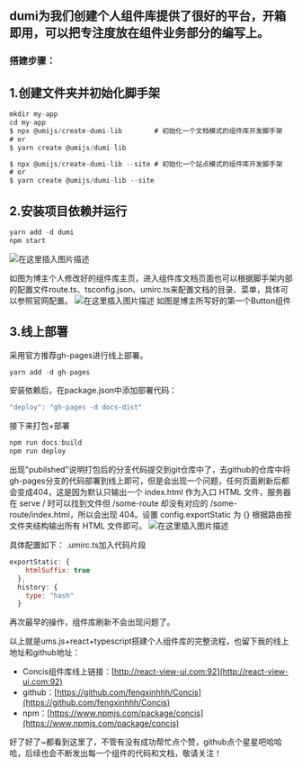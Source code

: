 ## dumi为我们创建个人组件库提供了很好的平台，开箱即用，可以把专注度放在组件业务部分的编写上。
### 搭建步骤：
## 1.创建文件夹并初始化脚手架

```javascript
mkdir my-app
cd my-app
$ npx @umijs/create-dumi-lib        # 初始化一个文档模式的组件库开发脚手架
# or
$ yarn create @umijs/dumi-lib

$ npx @umijs/create-dumi-lib --site # 初始化一个站点模式的组件库开发脚手架
# or
$ yarn create @umijs/dumi-lib --site
```
## 2.安装项目依赖并运行

```javascript
yarn add -d dumi
npm start
```
![在这里插入图片描述](https://p3-juejin.byteimg.com/tos-cn-i-k3u1fbpfcp/7c2e6304b81e4e47a425bf9afc181604~tplv-k3u1fbpfcp-zoom-1.image)

 如图为博主个人修改好的组件库主页，进入组件库文档页面也可以根据脚手架内部的配置文件route.ts、tsconfig.json、umirc.ts来配置文档的目录、菜单，具体可以参照官网配置。
 ![在这里插入图片描述](https://p3-juejin.byteimg.com/tos-cn-i-k3u1fbpfcp/d55efe350c9143ba8577961ddd3c2368~tplv-k3u1fbpfcp-zoom-1.image)
如图是博主所写好的第一个Button组件

## 3.线上部署
采用官方推荐gh-pages进行线上部署。

```javascript
yarn add -d gh-pages
```

安装依赖后，在package.json中添加部署代码：

```javascript
"deploy": "gh-pages -d docs-dist"
```
接下来打包+部署

```javascript
npm run docs:build
npm run deploy
```
出现"pubilshed"说明打包后的分支代码提交到git仓库中了，去github的仓库中将gh-pages分支的代码部署到线上即可，但是会出现一个问题，任何页面刷新后都会变成404，这是因为默认只输出一个 index.html 作为入口 HTML 文件，服务器在 serve / 时可以找到文件但 /some-route 却没有对应的 /some-route/index.html，所以会出现 404。设置 config.exportStatic 为 {} 根据路由按文件夹结构输出所有 HTML 文件即可。
![在这里插入图片描述](https://p3-juejin.byteimg.com/tos-cn-i-k3u1fbpfcp/cd6ec8fc604f4b248c87f1bc4b7bd97f~tplv-k3u1fbpfcp-zoom-1.image)


具体配置如下：
.umirc.ts加入代码片段

```javascript
exportStatic: {
    htmlSuffix: true
  },
  history: {
    type: "hash"
  }
```
再次最早的操作，组件库刷新不会出现问题了。

以上就是ums.js+react+typescript搭建个人组件库的完整流程，也留下我的线上地址和github地址：

- Concis组件库线上链接：[http://react-view-ui.com:92](http://react-view-ui.com:92)
- github：[https://github.com/fengxinhhh/Concis](https://github.com/fengxinhhh/Concis)
- npm：[https://www.npmjs.com/package/concis](https://www.npmjs.com/package/concis)

好了好了~都看到这里了，不管有没有成功帮忙点个赞，github点个星星吧哈哈哈，后续也会不断发出每一个组件的代码和文档，敬请关注！